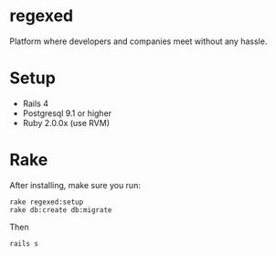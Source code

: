 # regexed
Platform where developers and companies meet without any hassle.

# Setup
- Rails 4
- Postgresql 9.1 or higher
- Ruby 2.0.0x (use RVM)

# Rake
After installing, make sure you run:

```
rake regexed:setup
rake db:create db:migrate
```

Then

```
rails s
```
